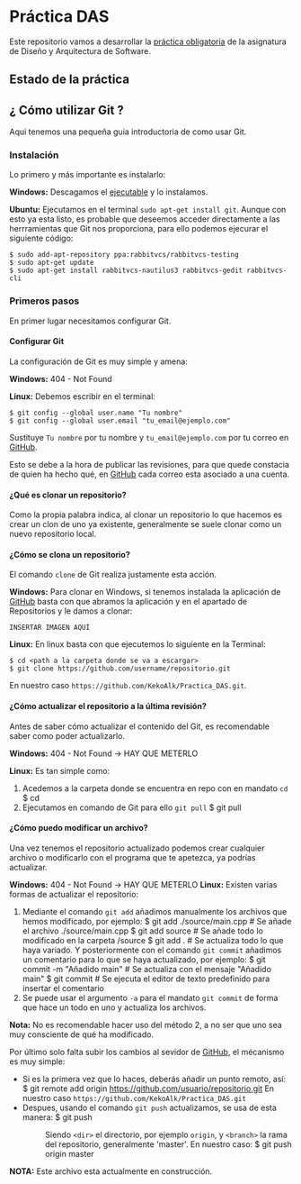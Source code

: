 Práctica DAS
============

Este repositorio vamos a desarrollar la [práctica obligatoria](https://github.com/KekoAlk/Practica_DAS/blob/master/enunciado.pdf?raw=true) de la asignatura de Diseño y Arquitectura de Software.


Estado de la práctica
---------------------

¿ Cómo utilizar Git ?
---------------------
Aqui tenemos una pequeña guia introductoria de como usar Git.

### Instalación

Lo primero y más importante es instalarlo:

**Windows:** Descagamos el [ejecutable](http://github-windows.s3.amazonaws.com/GitHubSetup.exe) y lo instalamos.

**Ubuntu:** Ejecutamos en el terminal `sudo apt-get install git`. Aunque con esto ya esta listo, es probable que deseemos acceder directamente a las herrramientas que Git nos proporciona, para ello podemos ejecurar el siguiente código:

    $ sudo add-apt-repository ppa:rabbitvcs/rabbitvcs-testing
    $ sudo apt-get update
    $ sudo apt-get install rabbitvcs-nautilus3 rabbitvcs-gedit rabbitvcs-cli

### Primeros pasos

En primer lugar necesitamos configurar Git.

#### Configurar Git

La configuración de Git es muy simple y amena:

**Windows:** 404 - Not Found

**Linux:** Debemos escribir en el terminal:

    $ git config --global user.name "Tu nombre"
    $ git config --global user.email "tu_email@ejemplo.com"
Sustituye `Tu nombre` por tu nombre  y `tu_email@ejemplo.com` por tu correo en [GitHub](https://github.com/).

Esto se debe a la hora de publicar las revisiones, para que quede constacia de quien ha hecho qué, en [GitHub](https://github.com/) cada correo esta asociado a una cuenta.

#### ¿Qué es clonar un repositorio?

Como la propia palabra indica, al clonar un repositorio lo que hacemos es crear un clon de uno ya existente, generalmente se suele clonar como un nuevo repositorio local.

#### ¿Cómo se clona un repositorio?

El comando `clone` de Git realiza justamente esta acción.

**Windows:** Para clonar en Windows, si tenemos instalada la aplicación de [GitHub](https://github.com/) basta con que abramos la aplicación y en el apartado de Repositorios y le damos a clonar:

    INSERTAR IMAGEN AQUÍ

**Linux:** En linux basta con que ejecutemos lo siguiente en la Terminal:

    $ cd <path a la carpeta donde se va a escargar>
    $ git clone https://github.com/username/repositorio.git

En nuestro caso `https://github.com/KekoAlk/Practica_DAS.git`.

#### ¿Cómo actualizar el repositorio a la última revisión?

Antes de saber cómo actualizar el contenido del Git, es recomendable saber como poder actualizarlo.

**Windows:** 404 - Not Found -> HAY QUE METERLO

**Linux:** Es tan simple como:
1. Acedemos a la carpeta donde se encuentra en repo con en mandato `cd`
    $ cd <path de la carpeta>
2. Ejecutamos en comando de Git para ello `git pull`
    $ git pull

#### ¿Cómo puedo modificar un archivo?

Una vez tenemos el repositorio actualizado podemos crear cualquier archivo o modificarlo con el programa que te apetezca, ya podrías actualizar.

**Windows:** 404 - Not Found -> HAY QUE METERLO
**Linux:** Existen varias formas de actualizar el repositorio:

1. Mediante el comando `git add` añadimos manualmente los archivos que hemos modificado, por ejemplo:
    $ git add ./source/main.cpp  # Se añade el archivo ./source/main.cpp
    $ git add source             # Se añade todo lo modificado en la carpeta /source
    $ git add .                  # Se actualiza todo lo que haya variado.
Y posteriormente con el comando `git commit` añadimos un comentario para lo que se haya actualizado, por ejemplo:
    $ git commit -m "Añadido main"  # Se actualiza con el mensaje "Añadido main"
    $ git commit                    # Se ejecuta el editor de texto predefinido para insertar el comentario
2. Se puede usar el argumento `-a` para el mandato `git commit` de forma que hace un todo en uno y actualiza los archivos.

**Nota:** No es recomendable hacer uso del método 2, a no ser que uno sea muy consciente de qué ha modificado.

Por último solo falta subir los cambios al sevidor de [GitHub](https://github.com/), el mécanismo es muy simple:

* Si es la primera vez que lo haces, deberás añadir un punto remoto, así:
    $ git remote add origin https://github.com/usuario/repositorio.git
En nuestro caso `https://github.com/KekoAlk/Practica_DAS.git`
* Despues, usando el comando `git push` actualizamos, se usa de esta manera:
    $ git push <dir> <brach>
Siendo `<dir>` el directorio, por ejemplo `origin`, y `<branch>` la rama del repositorio, generalmente 'master'. En nuestro caso:
    $ git push origin master

**NOTA:** Este archivo esta actualmente en construcción.
